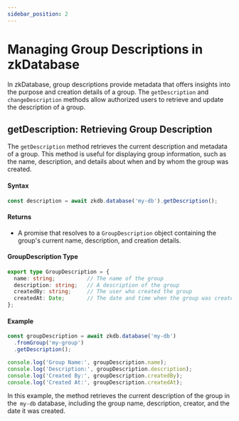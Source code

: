 ```yaml
---
sidebar_position: 2
---
```


# Managing Group Descriptions in zkDatabase

In zkDatabase, group descriptions provide metadata that offers insights into the purpose and creation details of a group. The `getDescription` and `changeDescription` methods allow authorized users to retrieve and update the description of a group.


## getDescription: Retrieving Group Description

The `getDescription` method retrieves the current description and metadata of a group. This method is useful for displaying group information, such as the name, description, and details about when and by whom the group was created.

#### **Syntax**

```ts
const description = await zkdb.database('my-db').getDescription();
```

#### **Returns**

- A promise that resolves to a `GroupDescription` object containing the group's current name, description, and creation details.

#### **GroupDescription Type**

```ts
export type GroupDescription = {
  name: string;          // The name of the group
  description: string;   // A description of the group
  createdBy: string;     // The user who created the group
  createdAt: Date;       // The date and time when the group was created
};
```

#### **Example**

```ts
const groupDescription = await zkdb.database('my-db')
  .fromGroup('my-group')
  .getDescription();

console.log('Group Name:', groupDescription.name);
console.log('Description:', groupDescription.description);
console.log('Created By:', groupDescription.createdBy);
console.log('Created At:', groupDescription.createdAt);
```

In this example, the method retrieves the current description of the group in the` my-db` database, including the group name, description, creator, and the date it was created.